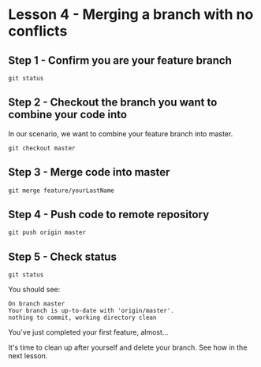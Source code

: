 # Lesson 4 - Merging a branch with no conflicts


## Step 1 - Confirm you are your feature branch

`git status`


## Step 2 - Checkout the branch you want to combine your code into

In our scenario, we want to combine your feature branch into master.

`git checkout master`


## Step 3 - Merge code into master

`git merge feature/yourLastName`

## Step 4 - Push code to remote repository

`git push origin master`

## Step 5 - Check status

`git status`

You should see:
```
On branch master
Your branch is up-to-date with 'origin/master'.
nothing to commit, working directory clean
```

You've just completed your first feature, almost...

It's time to clean up after yourself and delete your branch. See how in the next lesson.